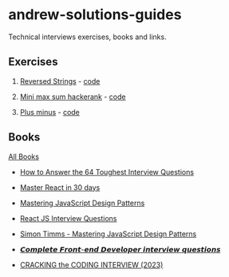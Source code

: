 # andrew-solutions-guides

Technical interviews exercises, books and links.



## Exercises


1. [Reversed Strings](https://www.codewars.com/kata/5168bb5dfe9a00b126000018/train/javascript) - [code](https://github.com/andrewsolutions81/andrew-solutions-guides/blob/main/exercises/1.ReversedStrings.js)

1. [Mini max sum hackerank](https://www.hackerrank.com/challenges/one-month-preparation-kit-mini-max-sum/problem?isFullScreen=true&h_l=interview&playlist_slugs%5B%5D=preparation-kits&playlist_slugs%5B%5D=one-month-preparation-kit&playlist_slugs%5B%5D=one-month-week-one
) - [code](https://github.com/andrewsolutions81/andrew-solutions-guides/blob/main/exercises/2mini_max_sum.js)

1. [Plus minus](https://www.hackerrank.com/challenges/one-month-preparation-kit-plus-minus/problem?isFullScreen=true&h_l=interview&playlist_slugs%5B%5D=preparation-kits&playlist_slugs%5B%5D=one-month-preparation-kit&playlist_slugs%5B%5D=one-month-week-one) - [code](https://github.com/andrewsolutions81/andrew-solutions-guides/blob/main/exercises/3Plus_minus.js)



## Books

[All Books](https://github.com/andrewsolutions81/andrew-solutions-guides/tree/main/books)



- [How to Answer the 64 Toughest Interview Questions](https://github.com/andrewsolutions81/andrew-solutions-guides/blob/main/books/How-to-Answer-the-64-Toughest-Interview-Questions.pdf)

-  [Master React in 30 days](https://github.com/andrewsolutions81/andrew-solutions-guides/blob/main/books/Master%20React%20in%2030%20days.pdf)

- [Mastering JavaScript Design Patterns](https://github.com/andrewsolutions81/andrew-solutions-guides/blob/main/books/Mastering%20JavaScript%20Design%20Patterns.pdf)

- [React JS Interview Questions](https://github.com/andrewsolutions81/andrew-solutions-guides/blob/main/books/React%20JS%20Interview%20Questions.pdf)

- [Simon Timms - Mastering JavaScript Design Patterns](https://github.com/andrewsolutions81/andrew-solutions-guides/blob/main/books/Simon%20Timms%20-%20Mastering%20JavaScript%20Design%20Patterns.pdf)

- [𝘾𝙤𝙢𝙥𝙡𝙚𝙩𝙚 𝙁𝙧𝙤𝙣𝙩-𝙚𝙣𝙙 𝘿𝙚𝙫𝙚𝙡𝙤𝙥𝙚𝙧 𝙞𝙣𝙩𝙚𝙧𝙫𝙞𝙚𝙬 𝙦𝙪𝙚𝙨𝙩𝙞𝙤𝙣𝙨](https://github.com/andrewsolutions81/andrew-solutions-guides/blob/main/books/%F0%9D%98%BE%F0%9D%99%A4%F0%9D%99%A2%F0%9D%99%A5%F0%9D%99%A1%F0%9D%99%9A%F0%9D%99%A9%F0%9D%99%9A%20%F0%9D%99%81%F0%9D%99%A7%F0%9D%99%A4%F0%9D%99%A3%F0%9D%99%A9-%F0%9D%99%9A%F0%9D%99%A3%F0%9D%99%99%20%F0%9D%98%BF%F0%9D%99%9A%F0%9D%99%AB%F0%9D%99%9A%F0%9D%99%A1%F0%9D%99%A4%F0%9D%99%A5%F0%9D%99%9A%F0%9D%99%A7%20%F0%9D%99%9E%F0%9D%99%A3%F0%9D%99%A9%F0%9D%99%9A%F0%9D%99%A7%F0%9D%99%AB%F0%9D%99%9E%F0%9D%99%9A%F0%9D%99%AC%20%F0%9D%99%A6%F0%9D%99%AA%F0%9D%99%9A%F0%9D%99%A8%F0%9D%99%A9%F0%9D%99%9E%F0%9D%99%A4%F0%9D%99%A3%F0%9D%99%A8.pdf)

- [CRACKING the CODING INTERVIEW (2023)](https://github.com/andrewsolutions81/andrew-solutions-guides/blob/main/books/CRACKING%20the%20CODING%20INTERVIEW%20(2023).pdf)
